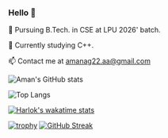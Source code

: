 ### Hello 👋

🔭 Pursuing B.Tech. in CSE at LPU 2026' batch.

🌱 Currently studying C++.

📫 Contact me at amanag22.aa@gmail.com

![Aman's GitHub stats](https://github-readme-stats.vercel.app/api?username=Aman-Agrawal-22&show_icons=true&theme=radical)

![Top Langs](https://github-readme-stats.vercel.app/api/top-langs/?username=Aman-Agrawal-22&langs_count=8)

[![Harlok's wakatime stats](https://github-readme-stats.vercel.app/api/wakatime?username=ffflabs)](https://github.com/Aman-Agrawal-22/github-readme-stats)

[![trophy](https://github-profile-trophy.vercel.app/?username=ryo-ma&theme=onedark)](https://github.com/ryo-ma/github-profile-trophy)
[![GitHub Streak](http://github-readme-streak-stats.herokuapp.com?user=Aman-Agrawal-22&theme=dark)](https://git.io/streak-stats)
